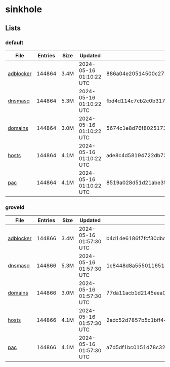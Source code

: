 # sinkhole

## Lists

### default

|File|Entries|Size|Updated|Hash|
|-|-|-|-|-|
|[adblocker](https://raw.githubusercontent.com/groveld/sinkhole/lists/default/adblocker.txt)|144864|3.4M|2024-05-16 01:10:22 UTC|886a04e20514500c27620547697569abdb048a5cb90d715c27336fdd33329743|
|[dnsmasq](https://raw.githubusercontent.com/groveld/sinkhole/lists/default/dnsmasq.txt)|144864|5.3M|2024-05-16 01:10:22 UTC|fbd4d114c7cb2c0b317033f82029311c24bed1d9ca1aedd8b06a9e193deb3c4d|
|[domains](https://raw.githubusercontent.com/groveld/sinkhole/lists/default/domains.txt)|144864|3.0M|2024-05-16 01:10:22 UTC|5674c1e8d76f8025173da9bede0043eceb0cabf3062741e2c342df3a044b5f28|
|[hosts](https://raw.githubusercontent.com/groveld/sinkhole/lists/default/hosts.txt)|144864|4.1M|2024-05-16 01:10:22 UTC|ade8c4d58194722db7240f5a226519559ed4a3e9a0aec4506da2b7b1f90ae2b0|
|[pac](https://raw.githubusercontent.com/groveld/sinkhole/lists/default/pac.txt)|144864|4.1M|2024-05-16 01:10:22 UTC|8519a028d51d21abe35633da7b06d3c82a58faf2046ce5a513c1aeb441ddd2e9|

### groveld

|File|Entries|Size|Updated|Hash|
|-|-|-|-|-|
|[adblocker](https://raw.githubusercontent.com/groveld/sinkhole/lists/groveld/adblocker.txt)|144866|3.4M|2024-05-16 01:57:30 UTC|b4d14e6186f7fcf30dbc04093d1519ac834ab01c0a58c6e5239ac63242c97af7|
|[dnsmasq](https://raw.githubusercontent.com/groveld/sinkhole/lists/groveld/dnsmasq.txt)|144866|5.3M|2024-05-16 01:57:30 UTC|1c8448d8a555011651ab53d6aef365433575bf6bc00d2ca7b9c2c62cf467f41f|
|[domains](https://raw.githubusercontent.com/groveld/sinkhole/lists/groveld/domains.txt)|144866|3.0M|2024-05-16 01:57:30 UTC|77da11acb1d2145eea0cf4690bbda2109a816c8968db8b8db4025877f70efcca|
|[hosts](https://raw.githubusercontent.com/groveld/sinkhole/lists/groveld/hosts.txt)|144866|4.1M|2024-05-16 01:57:30 UTC|2adc52d7857b5c1bff44a7d4582e77559d4b011cbb754d4b53b4df37d4f538d3|
|[pac](https://raw.githubusercontent.com/groveld/sinkhole/lists/groveld/pac.txt)|144866|4.1M|2024-05-16 01:57:30 UTC|a7d5df1bc0151d78c32f3a8d1fce9a8e8764609b545a4299c3bfc29b2bbdb2df|
